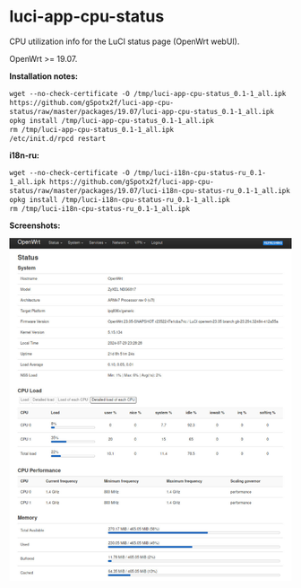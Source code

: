 # luci-app-cpu-status
CPU utilization info for the LuCI status page (OpenWrt webUI).

OpenWrt >= 19.07.

**Installation notes:**

    wget --no-check-certificate -O /tmp/luci-app-cpu-status_0.1-1_all.ipk https://github.com/gSpotx2f/luci-app-cpu-status/raw/master/packages/19.07/luci-app-cpu-status_0.1-1_all.ipk
    opkg install /tmp/luci-app-cpu-status_0.1-1_all.ipk
    rm /tmp/luci-app-cpu-status_0.1-1_all.ipk
    /etc/init.d/rpcd restart

**i18n-ru:**

    wget --no-check-certificate -O /tmp/luci-i18n-cpu-status-ru_0.1-1_all.ipk https://github.com/gSpotx2f/luci-app-cpu-status/raw/master/packages/19.07/luci-i18n-cpu-status-ru_0.1-1_all.ipk
    opkg install /tmp/luci-i18n-cpu-status-ru_0.1-1_all.ipk
    rm /tmp/luci-i18n-cpu-status-ru_0.1-1_all.ipk

**Screenshots:**

![](https://github.com/gSpotx2f/luci-app-cpu-status/blob/master/screenshots/01.jpg)
